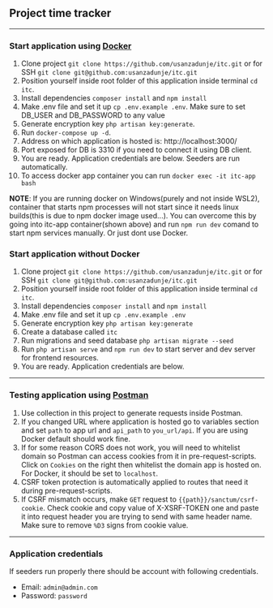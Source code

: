 ## Project time tracker

---

### Start application using [Docker](https://docs.docker.com/get-docker/)

1. Clone project `git clone https://github.com/usanzadunje/itc.git` or for SSH `git clone git@github.com:usanzadunje/itc.git`
2. Position yourself inside root folder of this application inside terminal `cd itc`.
3. Install dependencies `composer install` and `npm install`
4. Make .env file and set it up `cp .env.example .env`. Make sure to set DB_USER and DB_PASSWORD to any value
5. Generate encryption key `php artisan key:generate`.
6. Run `docker-compose up -d`.
7. Address on which application is hosted is: http://localhost:3000/
8. Port exposed for DB is 3310 if you need to connect it using DB client.
9. You are ready. Application credentials are below. Seeders are run automatically.
10. To access docker app container you can run `docker exec -it itc-app bash`

**NOTE**: If you are running docker on Windows(purely and not inside WSL2), container that starts npm processes will not start since it needs linux builds(this is due to npm docker image used...). You can overcome this by going into itc-app container(shown above) and run `npm run dev` comand to start npm services manually. Or just dont use Docker.

### Start application without Docker

1. Clone project `git clone https://github.com/usanzadunje/itc.git` or for SSH `git clone git@github.com:usanzadunje/itc.git`
2. Position yourself inside root folder of this application inside terminal `cd itc`.
3. Install dependencies `composer install` and `npm install`
4. Make .env file and set it up `cp .env.example .env`
5. Generate encryption key `php artisan key:generate`
6. Create a database called  `itc`
7. Run migrations and seed database `php artisan migrate --seed`
8. Run `php artisan serve` and `npm run dev` to start server and dev server for frontend resources.
9. You are ready. Application credentials are below.

---

### Testing application using [Postman](https://www.postman.com/downloads/)

1. Use collection in this project to generate requests inside Postman.
2. If you changed URL where application is hosted go to variables section and set `path` to app url and `api_path` to `you_url/api`. If you are using Docker default should work fine.
3. If for some reason CORS does not work, you will need to whitelist domain so Postman can access cookies from it in pre-request-scripts. Click on `Cookies` on the right then whitelist the domain app is hosted on. For Docker, it should be set to `localhost`.
4. CSRF token protection is automatically applied to routes that need it during pre-request-scripts.
5. If CSRF mismatch occurs, make `GET` request to `{{path}}/sanctum/csrf-cookie`. Check cookie and copy value of X-XSRF-TOKEN one and paste it into request header you are trying to send with same header name. Make sure to remove `%D3` signs from cookie value.

---

### Application credentials

If seeders run properly there should be account with following credentials.

- Email: `admin@admin.com`
- Password: `password`

<br>